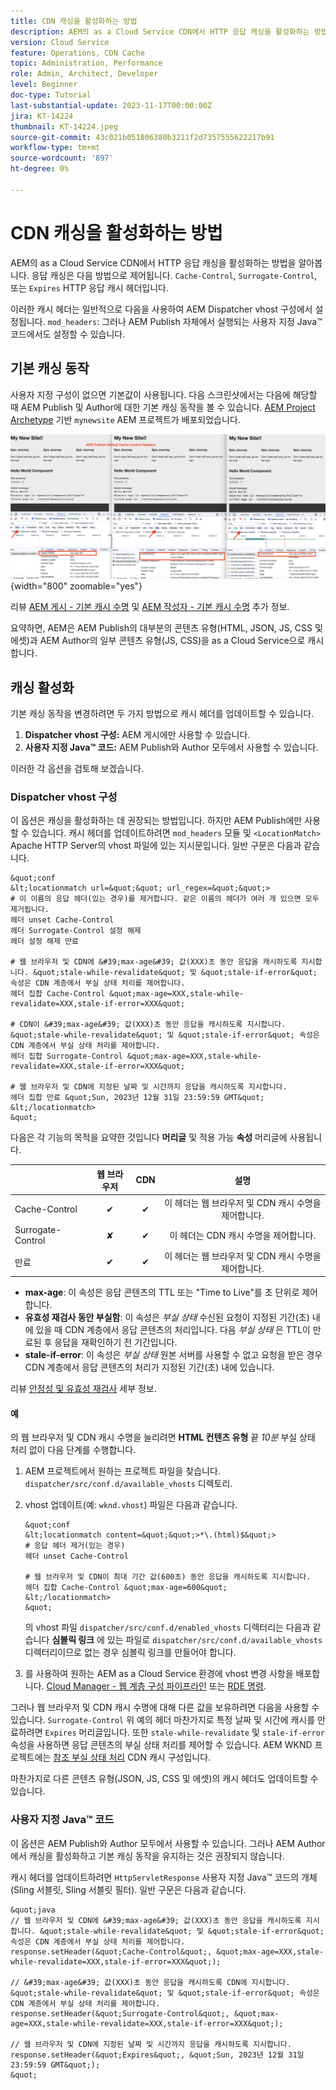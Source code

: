 ```yaml
---
title: CDN 캐싱을 활성화하는 방법
description: AEM의 as a Cloud Service CDN에서 HTTP 응답 캐싱을 활성화하는 방법을 알아봅니다.
version: Cloud Service
feature: Operations, CDN Cache
topic: Administration, Performance
role: Admin, Architect, Developer
level: Beginner
doc-type: Tutorial
last-substantial-update: 2023-11-17T00:00:00Z
jira: KT-14224
thumbnail: KT-14224.jpeg
source-git-commit: 43c021b051806380b3211f2d7357555622217b91
workflow-type: tm+mt
source-wordcount: '897'
ht-degree: 0%

---
```



# CDN 캐싱을 활성화하는 방법

AEM의 as a Cloud Service CDN에서 HTTP 응답 캐싱을 활성화하는 방법을 알아봅니다. 응답 캐싱은 다음 방법으로 제어됩니다. `Cache-Control`, `Surrogate-Control`, 또는 `Expires` HTTP 응답 캐시 헤더입니다.

이러한 캐시 헤더는 일반적으로 다음을 사용하여 AEM Dispatcher vhost 구성에서 설정됩니다. `mod_headers`: 그러나 AEM Publish 자체에서 실행되는 사용자 지정 Java™ 코드에서도 설정할 수 있습니다.

## 기본 캐싱 동작

사용자 지정 구성이 없으면 기본값이 사용됩니다. 다음 스크린샷에서는 다음에 해당할 때 AEM Publish 및 Author에 대한 기본 캐싱 동작을 볼 수 있습니다. [AEM Project Archetype](https://github.com/adobe/aem-project-archetype) 기반 `mynewsite` AEM 프로젝트가 배포되었습니다.

![기본 캐싱 동작](../assets/how-to/aem-publish-default-cache-headers.png){width="800" zoomable="yes"}

리뷰 [AEM 게시 - 기본 캐시 수명](https://experienceleague.adobe.com/docs/experience-manager-learn/cloud-service/caching/publish.html#cdn-cache-life) 및 [AEM 작성자 - 기본 캐시 수명](https://experienceleague.adobe.com/docs/experience-manager-learn/cloud-service/caching/author.html?#default-cache-life) 추가 정보.

요약하면, AEM은 AEM Publish의 대부분의 콘텐츠 유형(HTML, JSON, JS, CSS 및 에셋)과 AEM Author의 일부 콘텐츠 유형(JS, CSS)을 as a Cloud Service으로 캐시합니다.

## 캐싱 활성화

기본 캐싱 동작을 변경하려면 두 가지 방법으로 캐시 헤더를 업데이트할 수 있습니다.

1. **Dispatcher vhost 구성:** AEM 게시에만 사용할 수 있습니다.
1. **사용자 지정 Java™ 코드:** AEM Publish와 Author 모두에서 사용할 수 있습니다.

이러한 각 옵션을 검토해 보겠습니다.

### Dispatcher vhost 구성

이 옵션은 캐싱을 활성화하는 데 권장되는 방법입니다. 하지만 AEM Publish에만 사용할 수 있습니다. 캐시 헤더를 업데이트하려면 `mod_headers` 모듈 및 `<LocationMatch>` Apache HTTP Server의 vhost 파일에 있는 지시문입니다. 일반 구문은 다음과 같습니다.

    &quot;conf
    &lt;locationmatch url=&quot;&quot; url_regex=&quot;&quot;>
    # 이 이름의 응답 헤더(있는 경우)를 제거합니다. 같은 이름의 헤더가 여러 개 있으면 모두 제거됩니다.
    헤더 unset Cache-Control
    헤더 Surrogate-Control 설정 해제
    헤더 설정 해제 만료
    
    # 웹 브라우저 및 CDN에 &#39;max-age&#39; 값(XXX)초 동안 응답을 캐시하도록 지시합니다. &quot;stale-while-revalidate&quot; 및 &quot;stale-if-error&quot; 속성은 CDN 계층에서 부실 상태 처리를 제어합니다.
    헤더 집합 Cache-Control &quot;max-age=XXX,stale-while-revalidate=XXX,stale-if-error=XXX&quot;
    
    # CDN이 &#39;max-age&#39; 값(XXX)초 동안 응답을 캐시하도록 지시합니다. &quot;stale-while-revalidate&quot; 및 &quot;stale-if-error&quot; 속성은 CDN 계층에서 부실 상태 처리를 제어합니다.
    헤더 집합 Surrogate-Control &quot;max-age=XXX,stale-while-revalidate=XXX,stale-if-error=XXX&quot;
    
    # 웹 브라우저 및 CDN에 지정된 날짜 및 시간까지 응답을 캐시하도록 지시합니다.
    헤더 집합 만료 &quot;Sun, 2023년 12월 31일 23:59:59 GMT&quot;
    &lt;/locationmatch>
    &quot;

다음은 각 기능의 목적을 요약한 것입니다 **머리글** 및 적용 가능 **속성** 머리글에 사용됩니다.

|                     | 웹 브라우저 | CDN | 설명 |
|---------------------|:-----------:|:---------:|:-----------:|
| Cache-Control | ✔ | ✔ | 이 헤더는 웹 브라우저 및 CDN 캐시 수명을 제어합니다. |
| Surrogate-Control | ✘ | ✔ | 이 헤더는 CDN 캐시 수명을 제어합니다. |
| 만료 | ✔ | ✔ | 이 헤더는 웹 브라우저 및 CDN 캐시 수명을 제어합니다. |


- **max-age**: 이 속성은 응답 콘텐츠의 TTL 또는 &quot;Time to Live&quot;를 초 단위로 제어합니다.
- **유효성 재검사 동안 부실함**: 이 속성은 _부실 상태_ 수신된 요청이 지정된 기간(초) 내에 있을 때 CDN 계층에서 응답 콘텐츠의 처리입니다. 다음 _부실 상태_ 은 TTL이 만료된 후 응답을 재확인하기 전 기간입니다.
- **stale-if-error**: 이 속성은 _부실 상태_ 원본 서버를 사용할 수 없고 요청을 받은 경우 CDN 계층에서 응답 콘텐츠의 처리가 지정된 기간(초) 내에 있습니다.

리뷰 [안정성 및 유효성 재검사](https://developer.fastly.com/learning/concepts/edge-state/cache/stale/) 세부 정보.

#### 예

의 웹 브라우저 및 CDN 캐시 수명을 늘리려면 **HTML 컨텐츠 유형** 끝 _10분_ 부실 상태 처리 없이 다음 단계를 수행합니다.

1. AEM 프로젝트에서 원하는 프로젝트 파일을 찾습니다. `dispatcher/src/conf.d/available_vhosts` 디렉토리.
1. vhost 업데이트(예: `wknd.vhost`) 파일은 다음과 같습니다.

       &quot;conf
       &lt;locationmatch content=&quot;&quot;>*\.(html)$&quot;>
       # 응답 헤더 제거(있는 경우)
       헤더 unset Cache-Control
       
       # 웹 브라우저 및 CDN이 최대 기간 값(600초) 동안 응답을 캐시하도록 지시합니다.
       헤더 집합 Cache-Control &quot;max-age=600&quot;
       &lt;/locationmatch>
       &quot;
   의 vhost 파일 `dispatcher/src/conf.d/enabled_vhosts` 디렉터리는 다음과 같습니다 **심볼릭 링크** 에 있는 파일로 `dispatcher/src/conf.d/available_vhosts` 디렉터리이므로 없는 경우 심볼릭 링크를 만들어야 합니다.
1. 를 사용하여 원하는 AEM as a Cloud Service 환경에 vhost 변경 사항을 배포합니다. [Cloud Manager - 웹 계층 구성 파이프라인](https://experienceleague.adobe.com/docs/experience-manager-cloud-service/content/implementing/using-cloud-manager/cicd-pipelines/introduction-ci-cd-pipelines.html?#web-tier-config-pipelines) 또는 [RDE 명령](https://experienceleague.adobe.com/docs/experience-manager-learn/cloud-service/developing/rde/how-to-use.html?lang=en#deploy-apache-or-dispatcher-configuration).

그러나 웹 브라우저 및 CDN 캐시 수명에 대해 다른 값을 보유하려면 다음을 사용할 수 있습니다. `Surrogate-Control` 위 예의 헤더 마찬가지로 특정 날짜 및 시간에 캐시를 만료하려면 `Expires` 머리글입니다. 또한 `stale-while-revalidate` 및 `stale-if-error` 속성을 사용하면 응답 콘텐츠의 부실 상태 처리를 제어할 수 있습니다. AEM WKND 프로젝트에는 [참조 부실 상태 처리](https://github.com/adobe/aem-guides-wknd/blob/main/dispatcher/src/conf.d/available_vhosts/wknd.vhost#L150-L155) CDN 캐시 구성입니다.

마찬가지로 다른 콘텐츠 유형(JSON, JS, CSS 및 에셋)의 캐시 헤더도 업데이트할 수 있습니다.

### 사용자 지정 Java™ 코드

이 옵션은 AEM Publish와 Author 모두에서 사용할 수 있습니다. 그러나 AEM Author에서 캐싱을 활성화하고 기본 캐싱 동작을 유지하는 것은 권장되지 않습니다.

캐시 헤더를 업데이트하려면 `HttpServletResponse` 사용자 지정 Java™ 코드의 개체(Sling 서블릿, Sling 서블릿 필터). 일반 구문은 다음과 같습니다.

    &quot;java
    // 웹 브라우저 및 CDN에 &#39;max-age&#39; 값(XXX)초 동안 응답을 캐시하도록 지시합니다. &quot;stale-while-revalidate&quot; 및 &quot;stale-if-error&quot; 속성은 CDN 계층에서 부실 상태 처리를 제어합니다.
    response.setHeader(&quot;Cache-Control&quot;, &quot;max-age=XXX,stale-while-revalidate=XXX,stale-if-error=XXX&quot;);
    
    // &#39;max-age&#39; 값(XXX)초 동안 응답을 캐시하도록 CDN에 지시합니다. &quot;stale-while-revalidate&quot; 및 &quot;stale-if-error&quot; 속성은 CDN 계층에서 부실 상태 처리를 제어합니다.
    response.setHeader(&quot;Surrogate-Control&quot;, &quot;max-age=XXX,stale-while-revalidate=XXX,stale-if-error=XXX&quot;);
    
    // 웹 브라우저 및 CDN에 지정된 날짜 및 시간까지 응답을 캐시하도록 지시합니다.
    response.setHeader(&quot;Expires&quot;, &quot;Sun, 2023년 12월 31일 23:59:59 GMT&quot;);
    &quot;
